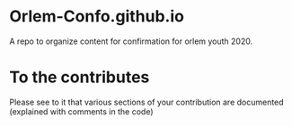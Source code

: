 # Orlem-Confo.github.io
A repo to organize content for confirmation for orlem youth 2020.

# To the contributes
Please see to it that various sections of your contribution are 
documented (explained with comments in the code)
